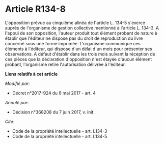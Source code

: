 # Article R134-8

L'opposition prévue au cinquième alinéa de l'article L. 134-5 s'exerce auprès de l'organisme de gestion collective mentionné
à l'article L. 134-3. A l'appui de son opposition, l'auteur produit tout élément probant de nature à établir que l'éditeur ne
dispose pas du droit de reproduction du livre concerné sous une forme imprimée. L'organisme communique ces éléments à
l'éditeur, qui dispose d'un délai d'un mois pour présenter ses observations. A défaut d'établir dans les trois mois suivant
la réception de ces pièces que la déclaration d'opposition n'est étayée d'aucun élément probant, l'organisme retire
l'autorisation délivrée à l'éditeur.

**Liens relatifs à cet article**

_Modifié par_:

  - Décret n°2017-924 du 6 mai 2017 - art. 4

_Annulé par_:

  - Décision n°368208 du 7 juin 2017, v. init.

_Cite_:

  - Code de la propriété intellectuelle - art. L134-3
  - Code de la propriété intellectuelle - art. L134-5

